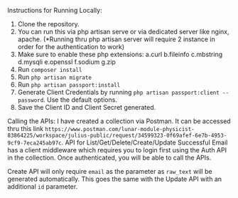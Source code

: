 Instructions for Running Locally:

1. Clone the repository.
2. You can run this via php artisan serve or via dedicated server like nginx, apache. (*Running thru php artisan server will require 2 instance in order for the authentication to work)
3. Make sure to enable these php extensions:
   a.curl
   b.fileinfo
   c.mbstring
   d.mysqli
   e.openssl
   f.sodium
   g.zip
4. Run `composer install`
5. Run `php artisan migrate`
6. Run `php artisan passport:install`
7. Generate Client Credentials by running `php artisan passport:client --password`. Use the default options.
8. Save the Client ID and Client Secret generated.


Calling the APIs: I have created a collection via Postman. It can be accessed thru this link `https://www.postman.com/lunar-module-physicist-83864225/workspace/julius-public/request/34599323-0f69afef-6e7b-4953-9cf9-7eca245ab97c`.
API for List/Get/Delete/Create/Update Successful Email has a client middleware which requires you to login first using the Auth API in the collection. Once authenticated, you will be able to call the APIs.

Create API will only require `email` as the parameter as `raw_text` will be generated automatically. This goes the same with the Update API with an additional `id` parameter.
